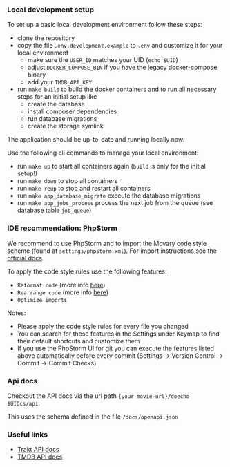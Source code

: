 ### Local development setup

To set up a basic local development environment follow these steps:

- clone the repository
- copy the file `.env.development.example` to `.env` and customize it for your local environment
    - make sure the `USER_ID` matches your UID (`echo $UID`)
    - adjust `DOCKER_COMPOSE_BIN` if you have the legacy docker-compose binary
    - add your `TMDB_API_KEY`
- run `make build` to build the docker containers and to run all necessary steps for an initial setup like
    - create the database
    - install composer dependencies
    - run database migrations
    - create the storage symlink

The application should be up-to-date and running locally now.

Use the following cli commands to manage your local environment:

- run `make up` to start all containers again (`build` is only for the initial setup!)
- run `make down` to stop all containers
- run `make reup` to stop and restart all containers
- run `make app_database_migrate` execute the database migrations
- run `make app_jobs_process` process the next job from the queue (see database table `job_queue`)

### IDE recommendation: PhpStorm

We recommend to use PhpStorm and to import the Movary code style scheme (found at `settings/phpstorm.xml`).
For import instructions see the [official docs](https://www.jetbrains.com/help/phpstorm/configuring-code-style.html#import-export-schemes).

To apply the code style rules use the following features:
- `Reformat code` (more info [here](https://www.jetbrains.com/help/phpstorm/rearrange-code.html))
- `Rearrange code` (more info [here](https://www.jetbrains.com/help/phpstorm/rearrange-code.html))
- `Optimize imports`

Notes:
- Please apply the code style rules for every file you changed
- You can search for these features in the Settings under Keymap to find their default shortcuts and customize them
- If you use the PhpStorm UI for git you can execute the features listed above automatically before every commit (Settings -> Version Control -> Commit -> Commit Checks)


### Api docs

Checkout the API docs via the url path `{your-movie-url}/doecho $UIDcs/api`.

This uses the schema defined in the file `/docs/openapi.json`

### Useful links

- [Trakt API docs](https://trakt.docs.apiary.io/)
- [TMDB API docs](https://developers.themoviedb.org/3)
